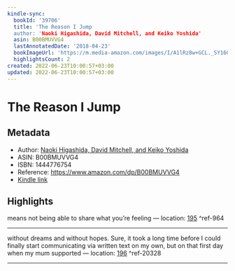 ```yaml
---
kindle-sync:
  bookId: '39706'
  title: 'The Reason I Jump
  author: 'Naoki Higashida, David Mitchell, and Keiko Yoshida'
  asin: B00BMUVVG4
  lastAnnotatedDate: '2018-04-23'
  bookImageUrl: 'https://m.media-amazon.com/images/I/A1lRz8w+GCL._SY160.jpg'
  highlightsCount: 2
created: 2022-06-23T10:00:57+03:00
updated: 2022-06-23T10:00:57+03:00
---
```

# The Reason I Jump
## Metadata
* Author: [Naoki Higashida, David Mitchell, and Keiko Yoshida](https://www.amazon.com/Naoki-Higashida/e/B075LCMCF6/ref=dp_byline_cont_ebooks_1)
* ASIN: B00BMUVVG4
* ISBN: 1444776754
* Reference: https://www.amazon.com/dp/B00BMUVVG4
* [Kindle link](kindle://book?action=open&asin=B00BMUVVG4)

## Highlights
means not being able to share what you’re feeling — location: [195](kindle://book?action=open&asin=B00BMUVVG4&location=195) ^ref-964

---
without dreams and without hopes. Sure, it took a long time before I could finally start communicating via written text on my own, but on that first day when my mum supported — location: [196](kindle://book?action=open&asin=B00BMUVVG4&location=196) ^ref-20328

---
